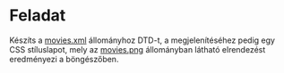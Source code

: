 # Feladat

Készíts a [movies.xml](movies.xml) állományhoz DTD-t, a megjelenítéséhez pedig egy CSS stíluslapot, mely az [movies.png](movies.png) állományban látható elrendezést eredményezi a böngészőben.
